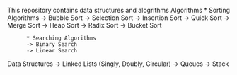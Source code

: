 This repository contains data structures and alogrithms
Algorithms
          * Sorting Algorithms 
          -> Bubble Sort
          -> Selection Sort
          -> Insertion Sort
          -> Quick Sort
          -> Merge Sort
          -> Heap Sort
          -> Radix Sort
          -> Bucket Sort

          * Searching Algorithms
          -> Binary Search
          -> Linear Search

Data Structures 
          -> Linked Lists (Singly, Doubly, Circular)
          -> Queues
          -> Stack
